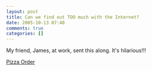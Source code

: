```yaml
---
layout: post
title: Can we find out TOO much with the Internet?
date: 2005-10-13 07:40
comments: true
categories: []
---
```

My friend, James, at work, sent this along. It's hilarious!!!

<a href="http://www.adcritic.com/interactive/view.php?id=5927">Pizza Order</a>
